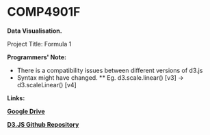 # COMP4901F
__Data Visualisation.__

Project Title: Formula 1

__Programmers' Note:__
* There is a compatibility issues between different versions of d3.js
* Syntax might have changed. 
** Eg. d3.scale.linear() [v3] -> d3.scaleLinear() [v4]

__Links:__

[__Google Drive__](https://l.facebook.com/l.php?u=https%3A%2F%2Fdrive.google.com%2Fdrive%2Ffolders%2F15vDGec7BfpjdJw06Ig_Y-8_Eb4fB-Owu%3Fusp%3Dsharing&h=ATNvCET1hW23pgEnmV4xF0ABSLMcZavDLv4MY6Fz2EUAIqd67G-ueRD8wzXgjYcvgLblh8QoouPmnGsoaxUug8o-Kch6uio7D1U-80qA3UEupmcPTsEoWg)

[__D3.JS Github Repository__](https://github.com/d3/d3)
